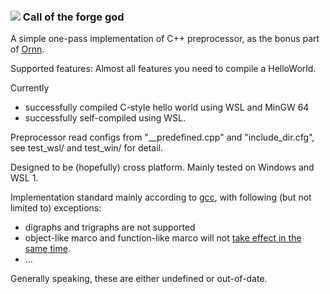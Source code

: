 ### ![](https://www.mobafire.com/images/ability/ornn-call-of-the-forge-god.png) Call of the forge god

A simple one-pass implementation of C++ preprocessor, as the bonus part of [Ornn](https://github.com/fstqwq/Ornn).

Supported features: Almost all features you need to compile a HelloWorld.

Currently
* successfully compiled C-style hello world using WSL and MinGW 64
* successfully self-compiled using WSL.

Preprocessor read configs from "__predefined.cpp" and "include_dir.cfg", see test\_wsl/ and test\_win/ for detail.

Designed to be (hopefully) cross platform. Mainly tested on Windows and WSL 1.

Implementation standard mainly according to [gcc](https://gcc.gnu.org/onlinedocs/cpp/), with following (but not limited to) exceptions:
* digraphs and trigraphs are not supported
* object-like marco and function-like marco will not [take effect in the same time](https://gcc.gnu.org/onlinedocs/cpp/Directives-Within-Macro-Arguments.html#Directives-Within-Macro-Arguments).
* ...

Generally speaking, these are either undefined or out-of-date.